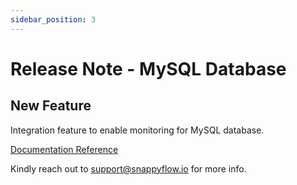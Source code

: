 ```yaml
---
sidebar_position: 3 
---
```

# Release Note - MySQL Database

## New Feature

Integration feature to enable monitoring for MySQL database.

[Documentation Reference](/docs/selfhosted-lite/Integrations/mysql/overview)

Kindly reach out to [support@snappyflow.io](mailto:support@snappyflow.io) for more info.



